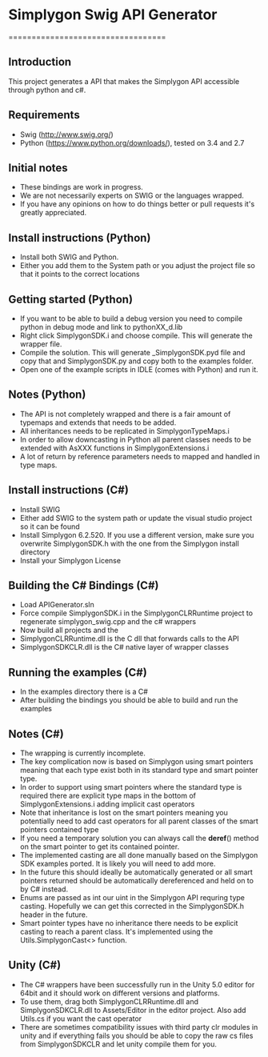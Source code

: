 # Simplygon Swig API Generator
==================================

## Introduction
This project generates a API that makes the Simplygon API accessible through python and c#.

## Requirements
- Swig (http://www.swig.org/)
- Python (https://www.python.org/downloads/), tested on 3.4 and 2.7

## Initial notes
- These bindings are work in progress.
- We are not necessarily experts on SWIG or the languages wrapped.
- If you have any opinions on how to do things better or pull requests it's greatly appreciated.

## Install instructions (Python)
- Install both SWIG and Python.
- Either you add them to the System path or you adjust the project file so that it points to the correct locations

## Getting started (Python)
- If you want to be able to build a debug version you need to compile python in debug mode and link to pythonXX_d.lib
- Right click SimplygonSDK.i and choose compile. This will generate the wrapper file.
- Compile the solution. This will generate _SimplygonSDK.pyd file and copy that and SimplygonSDK.py and copy both to the examples folder.
- Open one of the example scripts in IDLE (comes with Python) and run it.

## Notes (Python)
- The API is not completely wrapped and there is a fair amount of typemaps and extends that needs to be added.
- All inheritances needs to be replicated in SimplygonTypeMaps.i
- In order to allow downcasting in Python all parent classes needs to be extended with AsXXX functions in SimplygonExtensions.i
- A lot of return by reference parameters needs to mapped and handled in type maps.

## Install instructions (C#)
- Install SWIG
- Either add SWIG to the system path or update the visual studio project so it can be found
- Install Simplygon 6.2.520. If you use a different version, make sure you overwrite SimplygonSDK.h with the one from the Simplygon install directory
- Install your Simplygon License

## Building the C# Bindings (C#)
- Load APIGenerator.sln
- Force compile SimplygonSDK.i in the SimplygonCLRRuntime project to regenerate simplygon_swig.cpp and the c# wrappers
- Now build all projects and the
- SimplygonCLRRuntime.dll is the C dll that forwards calls to the API
- SimplygonSDKCLR.dll is the C# native layer of wrapper classes

## Running the examples (C#)
- In the examples directory there is a C# 
- After building the bindings you should be able to build and run the examples

## Notes (C#)
- The wrapping is currently incomplete.
- The key complication now is based on Simplygon using smart pointers meaning that each type exist both in its standard type and smart pointer type.
- In order to support using smart pointers where the standard type is required there are explicit type maps in the bottom of SimplygonExtensions.i adding implicit cast operators
- Note that inheritance is lost on the smart pointers meaning you potentially need to add cast operators for all parent classes of the smart pointers contained type
- If you need a temporary solution you can always call the __deref__() method on the smart pointer to get its contained pointer.
- The implemented casting are all done manually based on the Simplygon SDK examples ported. It is likely you will need to add more.
- In the future this should ideally be automatically generated or all smart pointers returned should be automatically dereferenced and held on to by C# instead.
- Enums are passed as int our uint in the Simplygon API requring type casting. Hopefully we can get this corrected in the SimplygonSDK.h header in the future.
- Smart pointer types have no inheritance there needs to be explicit casting to reach a parent class. It's implemented using the Utils.SimplygonCast<> function.

## Unity (C#)
- The C# wrappers have been successfully run in the Unity 5.0 editor for 64bit and it should work on different versions and platforms.
- To use them, drag both SimplygonCLRRuntime.dll and SimplygonSDKCLR.dll to Assets/Editor in the editor project. Also add Utils.cs if you want the cast operator
- There are sometimes compatibility issues with third party clr modules in unity and if everything fails you should be able to copy the raw cs files from SimplygonSDKCLR and let unity compile them for you.



